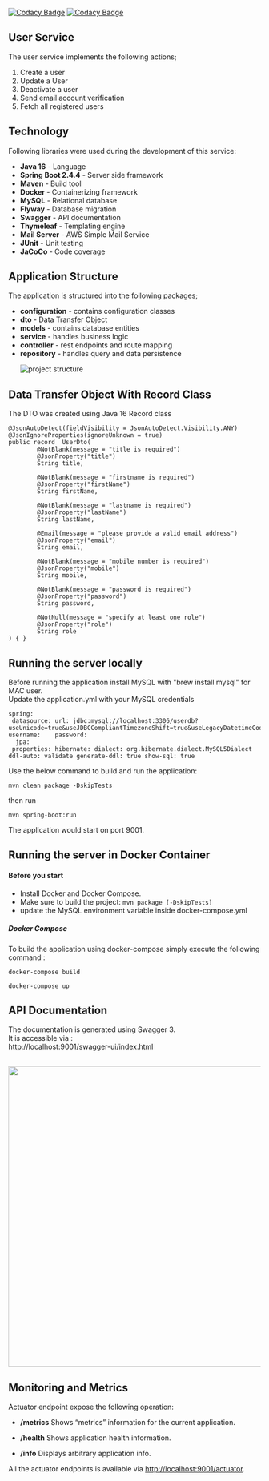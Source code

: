[![Codacy Badge](https://app.codacy.com/project/badge/Grade/ac3659f8d95a4c9487917e2f5655afc0)](https://www.codacy.com/gh/ahmedkabiru/user-api-service/dashboard?utm_source=github.com&amp;utm_medium=referral&amp;utm_content=ahmedkabiru/user-api-service&amp;utm_campaign=Badge_Grade)  [![Codacy Badge](https://app.codacy.com/project/badge/Coverage/ac3659f8d95a4c9487917e2f5655afc0)](https://www.codacy.com/gh/ahmedkabiru/user-api-service/dashboard?utm_source=github.com&utm_medium=referral&utm_content=ahmedkabiru/user-api-service&utm_campaign=Badge_Coverage)
## User Service
The user service implements the following actions;
1. Create a user
2. Update a User
3. Deactivate a user
4. Send email account verification
5. Fetch all registered users

## Technology
Following libraries were used during the development of this service:
- **Java 16** - Language
- **Spring Boot 2.4.4** - Server side framework
- **Maven** - Build tool
- **Docker** - Containerizing framework
- **MySQL** - Relational database
- **Flyway** - Database migration
- **Swagger** - API documentation
- **Thymeleaf** - Templating engine
- **Mail Server** - AWS Simple Mail Service
- **JUnit** - Unit testing
- **JaCoCo** - Code coverage

## Application Structure
The application is structured into the following packages;
- **configuration** - contains configuration classes
- **dto** - Data Transfer Object
- **models** - contains database entities
- **service** - handles business logic
- **controller** - rest endpoints and route mapping
- **repository** - handles query and data persistence
  <p align="left">  
    <img src="https://github.com/ahmedkabiru/1wa-user-service/blob/main/docs/images/project-structure-1.png" alt="project structure">  
  </p>  
## Data Transfer Object With Record Class
The DTO was created using Java 16 Record class 
```  
@JsonAutoDetect(fieldVisibility = JsonAutoDetect.Visibility.ANY)
@JsonIgnoreProperties(ignoreUnknown = true)
public record  UserDto(
        @NotBlank(message = "title is required")
        @JsonProperty("title")
        String title,

        @NotBlank(message = "firstname is required")
        @JsonProperty("firstName")
        String firstName,

        @NotBlank(message = "lastname is required")
        @JsonProperty("lastName")
        String lastName,

        @Email(message = "please provide a valid email address")
        @JsonProperty("email")
        String email,

        @NotBlank(message = "mobile number is required")
        @JsonProperty("mobile")
        String mobile,

        @NotBlank(message = "password is required")
        @JsonProperty("password")
        String password,

        @NotNull(message = "specify at least one role")
        @JsonProperty("role")
        String role
) { }

```
## Running the server locally
Before running the application install MySQL with "brew install mysql" for MAC user.  
Update the application.yml with your MySQL credentials
```  
spring:  
 datasource: url: jdbc:mysql://localhost:3306/userdb?useUnicode=true&useJDBCCompliantTimezoneShift=true&useLegacyDatetimeCode=false&serverTimezone=UTC&zeroDateTimeBehavior=convertToNull&createDatabaseIfNotExist=true&useSSL=false username:    password:   
  jpa:  
 properties: hibernate: dialect: org.hibernate.dialect.MySQL5Dialect ddl-auto: validate generate-ddl: true show-sql: true  
```  
Use the below command to build and run the application:
```  
mvn clean package -DskipTests  
```  
then run
```  
mvn spring-boot:run  
```  

The application would start on port 9001.

## Running the server in Docker Container
#### Before you start

- Install Docker and Docker Compose.
- Make sure to build the project: `mvn package [-DskipTests]`
- update the MySQL environment variable inside docker-compose.yml
##### Docker Compose #####  
To build the application using docker-compose simply execute the following command :
```  
docker-compose build  
```  
```  
docker-compose up  
```  
## API Documentation
The documentation is generated using Swagger 3.  
It is accessible via :   
http://localhost:9001/swagger-ui/index.html

<p align="center">  
    <br>  
    <img width="600" src="https://github.com/ahmedkabiru/1wa-user-service/blob/main/docs/images/swagger.png">  
</p>

## Monitoring and Metrics
Actuator endpoint expose the following operation:

- **/metrics** Shows “metrics” information for the current application.

- **/health** Shows application health information.

- **/info** Displays arbitrary application info.

All the actuator endpoints is available via <http://localhost:9001/actuator>.